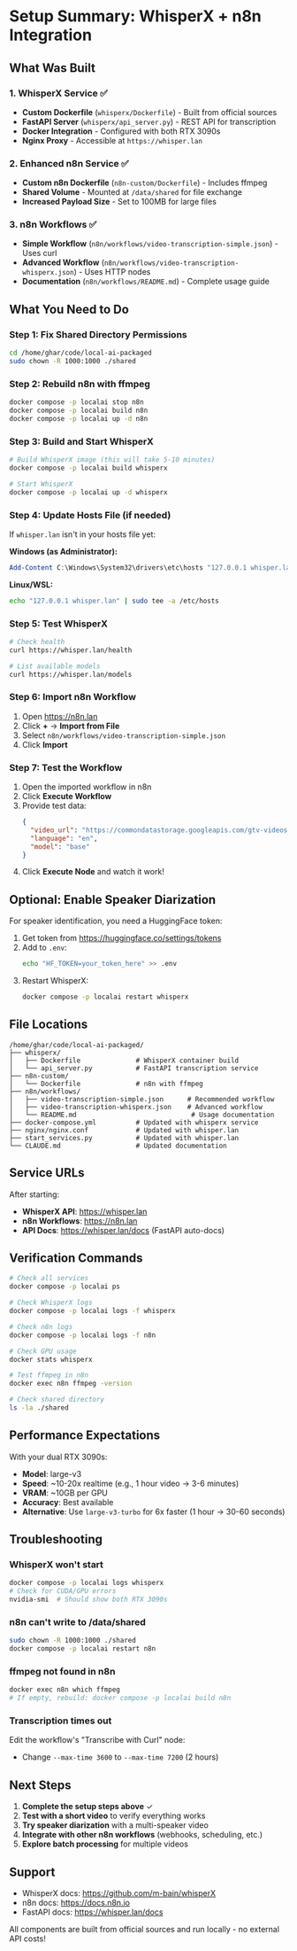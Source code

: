 # Setup Summary: WhisperX + n8n Integration

## What Was Built

### 1. WhisperX Service ✅
- **Custom Dockerfile** (`whisperx/Dockerfile`) - Built from official sources
- **FastAPI Server** (`whisperx/api_server.py`) - REST API for transcription
- **Docker Integration** - Configured with both RTX 3090s
- **Nginx Proxy** - Accessible at `https://whisper.lan`

### 2. Enhanced n8n Service ✅
- **Custom n8n Dockerfile** (`n8n-custom/Dockerfile`) - Includes ffmpeg
- **Shared Volume** - Mounted at `/data/shared` for file exchange
- **Increased Payload Size** - Set to 100MB for large files

### 3. n8n Workflows ✅
- **Simple Workflow** (`n8n/workflows/video-transcription-simple.json`) - Uses curl
- **Advanced Workflow** (`n8n/workflows/video-transcription-whisperx.json`) - Uses HTTP nodes
- **Documentation** (`n8n/workflows/README.md`) - Complete usage guide

## What You Need to Do

### Step 1: Fix Shared Directory Permissions

```bash
cd /home/ghar/code/local-ai-packaged
sudo chown -R 1000:1000 ./shared
```

### Step 2: Rebuild n8n with ffmpeg

```bash
docker compose -p localai stop n8n
docker compose -p localai build n8n
docker compose -p localai up -d n8n
```

### Step 3: Build and Start WhisperX

```bash
# Build WhisperX image (this will take 5-10 minutes)
docker compose -p localai build whisperx

# Start WhisperX
docker compose -p localai up -d whisperx
```

### Step 4: Update Hosts File (if needed)

If `whisper.lan` isn't in your hosts file yet:

**Windows (as Administrator):**
```powershell
Add-Content C:\Windows\System32\drivers\etc\hosts "127.0.0.1 whisper.lan"
```

**Linux/WSL:**
```bash
echo "127.0.0.1 whisper.lan" | sudo tee -a /etc/hosts
```

### Step 5: Test WhisperX

```bash
# Check health
curl https://whisper.lan/health

# List available models
curl https://whisper.lan/models
```

### Step 6: Import n8n Workflow

1. Open https://n8n.lan
2. Click **+** → **Import from File**
3. Select `n8n/workflows/video-transcription-simple.json`
4. Click **Import**

### Step 7: Test the Workflow

1. Open the imported workflow in n8n
2. Click **Execute Workflow**
3. Provide test data:
   ```json
   {
     "video_url": "https://commondatastorage.googleapis.com/gtv-videos-bucket/sample/BigBuckBunny.mp4",
     "language": "en",
     "model": "base"
   }
   ```
4. Click **Execute Node** and watch it work!

## Optional: Enable Speaker Diarization

For speaker identification, you need a HuggingFace token:

1. Get token from https://huggingface.co/settings/tokens
2. Add to `.env`:
   ```bash
   echo "HF_TOKEN=your_token_here" >> .env
   ```
3. Restart WhisperX:
   ```bash
   docker compose -p localai restart whisperx
   ```

## File Locations

```
/home/ghar/code/local-ai-packaged/
├── whisperx/
│   ├── Dockerfile              # WhisperX container build
│   └── api_server.py           # FastAPI transcription service
├── n8n-custom/
│   └── Dockerfile              # n8n with ffmpeg
├── n8n/workflows/
│   ├── video-transcription-simple.json      # Recommended workflow
│   ├── video-transcription-whisperx.json    # Advanced workflow
│   └── README.md                             # Usage documentation
├── docker-compose.yml          # Updated with whisperx service
├── nginx/nginx.conf            # Updated with whisper.lan
├── start_services.py           # Updated with whisper.lan
└── CLAUDE.md                   # Updated documentation
```

## Service URLs

After starting:
- **WhisperX API**: https://whisper.lan
- **n8n Workflows**: https://n8n.lan
- **API Docs**: https://whisper.lan/docs (FastAPI auto-docs)

## Verification Commands

```bash
# Check all services
docker compose -p localai ps

# Check WhisperX logs
docker compose -p localai logs -f whisperx

# Check n8n logs
docker compose -p localai logs -f n8n

# Check GPU usage
docker stats whisperx

# Test ffmpeg in n8n
docker exec n8n ffmpeg -version

# Check shared directory
ls -la ./shared
```

## Performance Expectations

With your dual RTX 3090s:

- **Model**: large-v3
- **Speed**: ~10-20x realtime (e.g., 1 hour video → 3-6 minutes)
- **VRAM**: ~10GB per GPU
- **Accuracy**: Best available
- **Alternative**: Use `large-v3-turbo` for 6x faster (1 hour → 30-60 seconds)

## Troubleshooting

### WhisperX won't start
```bash
docker compose -p localai logs whisperx
# Check for CUDA/GPU errors
nvidia-smi  # Should show both RTX 3090s
```

### n8n can't write to /data/shared
```bash
sudo chown -R 1000:1000 ./shared
docker compose -p localai restart n8n
```

### ffmpeg not found in n8n
```bash
docker exec n8n which ffmpeg
# If empty, rebuild: docker compose -p localai build n8n
```

### Transcription times out
Edit the workflow's "Transcribe with Curl" node:
- Change `--max-time 3600` to `--max-time 7200` (2 hours)

## Next Steps

1. **Complete the setup steps above** ✓
2. **Test with a short video** to verify everything works
3. **Try speaker diarization** with a multi-speaker video
4. **Integrate with other n8n workflows** (webhooks, scheduling, etc.)
5. **Explore batch processing** for multiple videos

## Support

- WhisperX docs: https://github.com/m-bain/whisperX
- n8n docs: https://docs.n8n.io
- FastAPI docs: https://whisper.lan/docs

All components are built from official sources and run locally - no external API costs!
